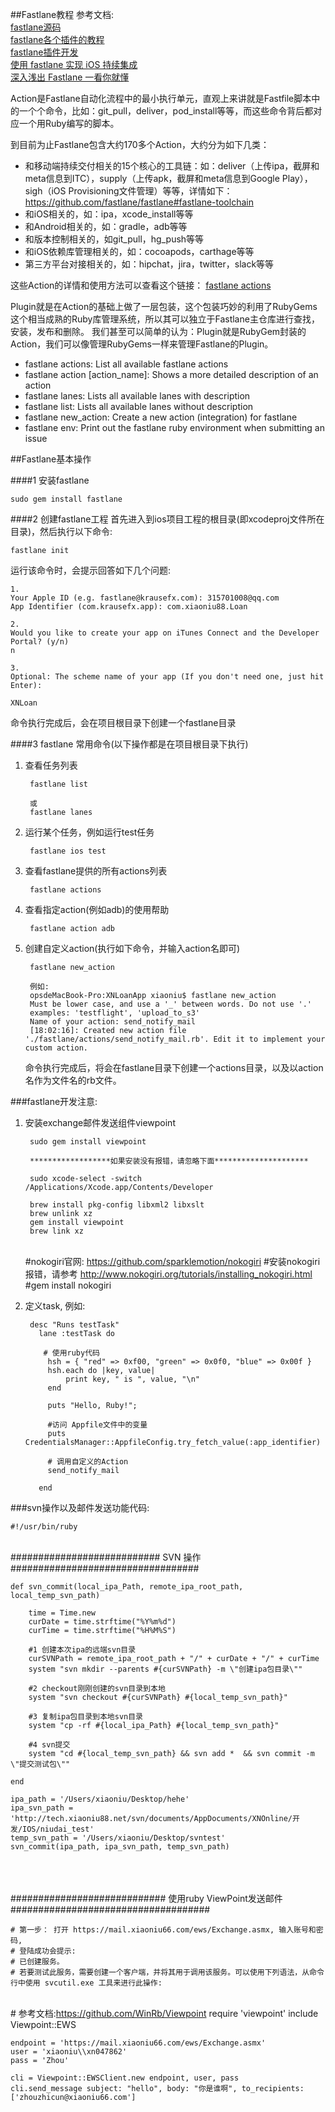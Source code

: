 ##Fastlane教程
参考文档:      
[fastlane源码](https://github.com/fastlane/fastlane)    
[fastlane各个插件的教程](https://docs.fastlane.tools/actions/#building)     
[fastlane插件开发](http://www.infoq.com/cn/articles/actual-combat-of-fastlane-part02)       
[使用 fastlane 实现 iOS 持续集成](http://www.cocoachina.com/ios/20150916/13433.html)           
[深入浅出 Fastlane 一看你就懂](https://icyleaf.com/2016/07/fastlane-in-action/)


Action是Fastlane自动化流程中的最小执行单元，直观上来讲就是Fastfile脚本中的一个个命令，比如：git\_pull，deliver，pod\_install等等，而这些命令背后都对应一个用Ruby编写的脚本。

到目前为止Fastlane包含大约170多个Action，大约分为如下几类：

- 和移动端持续交付相关的15个核心的工具链：如：deliver（上传ipa，截屏和meta信息到ITC），supply（上传apk，截屏和meta信息到Google Play），sigh（iOS Provisioning文件管理）等等，详情如下：https://github.com/fastlane/fastlane#fastlane-toolchain
- 和iOS相关的，如：ipa，xcode\_install等等
- 和Android相关的，如：gradle，adb等等
- 和版本控制相关的，如git\_pull，hg\_push等等
- 和iOS依赖库管理相关的，如：cocoapods，carthage等等
- 第三方平台对接相关的，如：hipchat，jira，twitter，slack等等

这些Action的详情和使用方法可以查看这个链接：
[fastlane actions](https://docs.fastlane.tools/actions/Actions/)


Plugin就是在Action的基础上做了一层包装，这个包装巧妙的利用了RubyGems这个相当成熟的Ruby库管理系统，所以其可以独立于Fastlane主仓库进行查找，安装，发布和删除。
我们甚至可以简单的认为：Plugin就是RubyGem封装的Action，我们可以像管理RubyGems一样来管理Fastlane的Plugin。

- fastlane actions: List all available fastlane actions
- fastlane action [action_name]: Shows a more detailed description of an action
- fastlane lanes: Lists all available lanes with description
- fastlane list: Lists all available lanes without description
- fastlane new_action: Create a new action (integration) for fastlane
- fastlane env: Print out the fastlane ruby environment when submitting an issue


##Fastlane基本操作

####1 安装fastlane

	sudo gem install fastlane

####2 创建fastlane工程
首先进入到ios项目工程的根目录(即xcodeproj文件所在目录)，然后执行以下命令:

	fastlane init

运行该命令时，会提示回答如下几个问题:
	
	1. 
	Your Apple ID (e.g. fastlane@krausefx.com): 315701008@qq.com
	App Identifier (com.krausefx.app): com.xiaoniu88.Loan
	
	2. 
	Would you like to create your app on iTunes Connect and the Developer
	Portal? (y/n)
	n
	
	3. 
	Optional: The scheme name of your app (If you don't need one, just hit Enter):
	
	XNLoan


命令执行完成后，会在项目根目录下创建一个fastlane目录




####3 fastlane 常用命令(以下操作都是在项目根目录下执行)

1. 查看任务列表
	
		fastlane list
		
		或
		fastlane lanes

2. 运行某个任务，例如运行test任务

	  	fastlane ios test

3. 查看fastlane提供的所有actions列表

		fastlane actions

4. 查看指定action(例如adb)的使用帮助

		fastlane action adb
	
5. 创建自定义action(执行如下命令，并输入action名即可)

		fastlane new_action
		
		例如:
		opsdeMacBook-Pro:XNLoanApp xiaoniu$ fastlane new_action
		Must be lower case, and use a '_' between words. Do not use '.'
		examples: 'testflight', 'upload_to_s3'
		Name of your action: send_notify_mail
		[18:02:16]: Created new action file './fastlane/actions/send_notify_mail.rb'. Edit it to implement your custom action.


	命令执行完成后，将会在fastlane目录下创建一个actions目录，以及以action名作为文件名的rb文件。




###fastlane开发注意:

1. 安装exchange邮件发送组件viewpoint
		
		sudo gem install viewpoint

		******************如果安装没有报错，请忽略下面*********************
		
		sudo xcode-select -switch /Applications/Xcode.app/Contents/Developer
		
		brew install pkg-config libxml2 libxslt
		brew unlink xz
		gem install viewpoint
		brew link xz
	
	
	​	
		#nokogiri官网: https://github.com/sparklemotion/nokogiri
		#安装nokogiri报错，请参考 http://www.nokogiri.org/tutorials/installing_nokogiri.html
		#gem install nokogiri
	
2. 定义task, 例如:

		desc "Runs testTask"
		  lane :testTask do
		
		   # 使用ruby代码
		    hsh = { "red" => 0xf00, "green" => 0x0f0, "blue" => 0x00f }
		    hsh.each do |key, value|
		        print key, " is ", value, "\n"
		    end
		
		    puts "Hello, Ruby!";
		
		    #访问 Appfile文件中的变量
		    puts CredentialsManager::AppfileConfig.try_fetch_value(:app_identifier)
		
		    # 调用自定义的Action
		    send_notify_mail
		
		  end




###svn操作以及邮件发送功能代码:



	#!/usr/bin/ruby


​	
	########################### SVN 操作  ##################################
	
	def svn_commit(local_ipa_Path, remote_ipa_root_path, local_temp_svn_path)

		time = Time.new
		curDate = time.strftime("%Y%m%d")
		curTime = time.strftime("%H%M%S")
	
		#1 创建本次ipa的远端svn目录
		curSVNPath = remote_ipa_root_path + "/" + curDate + "/" + curTime
		system "svn mkdir --parents #{curSVNPath} -m \"创建ipa包目录\""
	
		#2 checkout刚刚创建的svn目录到本地
		system "svn checkout #{curSVNPath} #{local_temp_svn_path}"
	
		#3 复制ipa包目录到本地svn目录
		system "cp -rf #{local_ipa_Path} #{local_temp_svn_path}"
	
		#4 svn提交
		system "cd #{local_temp_svn_path} && svn add *  && svn commit -m \"提交测试包\""
	
	end
	
	ipa_path = '/Users/xiaoniu/Desktop/hehe'
	ipa_svn_path = 'http://tech.xiaoniu88.net/svn/documents/AppDocuments/XNOnline/开发/IOS/niudai_test'
	temp_svn_path = '/Users/xiaoniu/Desktop/svntest'
	svn_commit(ipa_path, ipa_svn_path, temp_svn_path)


​	
​	
​	
	############################ 使用ruby ViewPoint发送邮件 ####################################
	
	# 第一步： 打开 https://mail.xiaoniu66.com/ews/Exchange.asmx, 输入账号和密码,
	# 登陆成功会提示:
	# 已创建服务。
	# 若要测试此服务，需要创建一个客户端，并将其用于调用该服务。可以使用下列语法，从命令行中使用 svcutil.exe 工具来进行此操作:


​	
	# 参考文档:https://github.com/WinRb/Viewpoint
	require 'viewpoint'
	include Viewpoint::EWS
	
	endpoint = 'https://mail.xiaoniu66.com/ews/Exchange.asmx'
	user = 'xiaoniu\\xn047862'
	pass = 'Zhou'
	
	cli = Viewpoint::EWSClient.new endpoint, user, pass
	cli.send_message subject: "hello", body: "你是谁啊", to_recipients: ['zhouzhicun@xiaoniu66.com']





​		